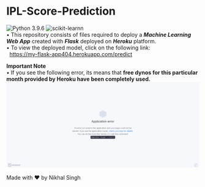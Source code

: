 # IPL-Score-Prediction
![Python 3.9.6](https://img.shields.io/badge/Python-3.9.6-green) ![scikit-learnn](https://img.shields.io/badge/Library-Scikit%20Learn-orange)  
• This repository consists of files required to deploy a ___Machine Learning Web App___ created with ___Flask___ deployed on ___Heroku___ platform.  
• To view the deployed model, click on the following link:<br />
  &nbsp; https://my-flask-app404.herokuapp.com/predict  
  
  **Important Note**<br />
 • If you see the following error, its means that **free dynos for this particular month provided by Heroku have been completely used.**
![Heroku-Error](readme_resources/application-error-heroku.png)




  Made with ❤️ by Nikhal Singh
